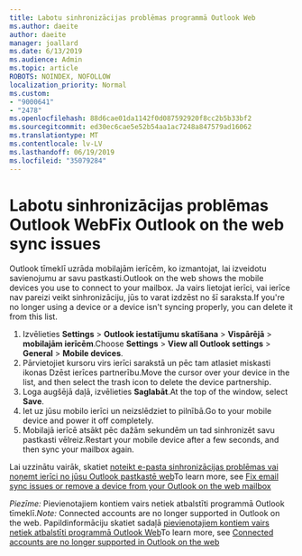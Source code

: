 ```yaml
---
title: Labotu sinhronizācijas problēmas programmā Outlook Web
ms.author: daeite
author: daeite
manager: joallard
ms.date: 6/13/2019
ms.audience: Admin
ms.topic: article
ROBOTS: NOINDEX, NOFOLLOW
localization_priority: Normal
ms.custom:
- "9000641"
- "2478"
ms.openlocfilehash: 88d6cae01da1142f0d087592920f8cc2b5b33bf2
ms.sourcegitcommit: ed30ec6cae5e52b54aa1ac7248a847579ad16062
ms.translationtype: MT
ms.contentlocale: lv-LV
ms.lasthandoff: 06/19/2019
ms.locfileid: "35079284"
---
```

# <a name="fix-outlook-on-the-web-sync-issues"></a><span data-ttu-id="e7d88-102">Labotu sinhronizācijas problēmas Outlook Web</span><span class="sxs-lookup"><span data-stu-id="e7d88-102">Fix Outlook on the web sync issues</span></span>

<span data-ttu-id="e7d88-103">Outlook tīmeklī uzrāda mobilajām ierīcēm, ko izmantojat, lai izveidotu savienojumu ar savu pastkasti.</span><span class="sxs-lookup"><span data-stu-id="e7d88-103">Outlook on the web shows the mobile devices you use to connect to your mailbox.</span></span> <span data-ttu-id="e7d88-104">Ja vairs lietojat ierīci, vai ierīce nav pareizi veikt sinhronizāciju, jūs to varat izdzēst no šī saraksta.</span><span class="sxs-lookup"><span data-stu-id="e7d88-104">If you're no longer using a device or a device isn't syncing properly, you can delete it from this list.</span></span>

1. <span data-ttu-id="e7d88-105">Izvēlieties **Settings** > **Outlook iestatījumu skatīšana** > **Vispārējā** > **mobilajām ierīcēm**.</span><span class="sxs-lookup"><span data-stu-id="e7d88-105">Choose **Settings** > **View all Outlook settings** > **General** > **Mobile devices**.</span></span>
1. <span data-ttu-id="e7d88-106">Pārvietojiet kursoru virs ierīci sarakstā un pēc tam atlasiet miskasti ikonas Dzēst ierīces partnerību.</span><span class="sxs-lookup"><span data-stu-id="e7d88-106">Move the cursor over your device in the list, and then select the trash icon to delete the device partnership.</span></span>
1. <span data-ttu-id="e7d88-107">Loga augšējā daļā, izvēlieties **Saglabāt**.</span><span class="sxs-lookup"><span data-stu-id="e7d88-107">At the top of the window, select **Save**.</span></span>
1. <span data-ttu-id="e7d88-108">Iet uz jūsu mobilo ierīci un neizslēdziet to pilnībā.</span><span class="sxs-lookup"><span data-stu-id="e7d88-108">Go to your mobile device and power it off completely.</span></span>
1. <span data-ttu-id="e7d88-109">Mobilajā ierīcē atsākt pēc dažām sekundēm un tad sinhronizēt savu pastkasti vēlreiz.</span><span class="sxs-lookup"><span data-stu-id="e7d88-109">Restart your mobile device after a few seconds, and then sync your mailbox again.</span></span>

<span data-ttu-id="e7d88-110">Lai uzzinātu vairāk, skatiet [noteikt e-pasta sinhronizācijas problēmas vai noņemt ierīci no jūsu Outlook pastkastē web](https://support.office.com/article/775ed31c-05bd-4ee4-b1b3-33fad7b5b992)</span><span class="sxs-lookup"><span data-stu-id="e7d88-110">To learn more, see [Fix email sync issues or remove a device from your Outlook on the web mailbox](https://support.office.com/article/775ed31c-05bd-4ee4-b1b3-33fad7b5b992)</span></span>

<span data-ttu-id="e7d88-111">*Piezīme:* Pievienotajiem kontiem vairs netiek atbalstīti programmā Outlook tīmeklī.</span><span class="sxs-lookup"><span data-stu-id="e7d88-111">*Note:* Connected accounts are no longer supported in Outlook on the web.</span></span> <span data-ttu-id="e7d88-112">Papildinformāciju skatiet sadaļā [pievienotajiem kontiem vairs netiek atbalstīti programmā Outlook Web](https://support.office.com/article/5cc526bf-e928-4a99-8b9f-5e089df7d887)</span><span class="sxs-lookup"><span data-stu-id="e7d88-112">To learn more, see [Connected accounts are no longer supported in Outlook on the web](https://support.office.com/article/5cc526bf-e928-4a99-8b9f-5e089df7d887)</span></span>